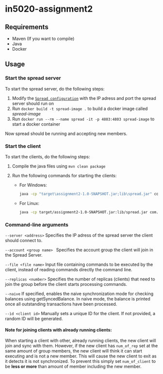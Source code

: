 # in5020-assignment2

## Requirements

- Maven (If you want to compile)
- Java
- Docker

## Usage

### Start the spread server

To start the spread server, do the following steps:

1. Modify the [`Spread configuration`](./spread.conf) with the IP adress and port the spread server should run on
2. Run `docker build -t spread-image .` to build a docker image called _spread-image_
3. Run `docker run --rm --name spread -it -p 4803:4803 spread-image` to start a docker container

Now spread should be running and accepting new members.

### Start the client

To start the clients, do the following steps:

1. Compile the java files using `mvn clean package`
2. Run the following commands for starting the clients:

   - For Windows:
     ```sh
     java -cp "target\assignment2-1.0-SNAPSHOT.jar;lib\spread.jar" com.example.Client --server 127.0.0.1 --account Group10 --file exampleinputfile.txt --replicas 2 --id 1
     ```
   - For Linux:

     ```sh
     java -cp target/assignment2-1.0-SNAPSHOT.jar:lib/spread.jar com.example.Client --server 127.0.0.1 --account Group10 --file exampleinputfile.txt --replicas 2 --id 1
     ```

### Command-line arguments

`--server <address>`
Specifies the IP adress of the spread server the client should connect to.

`--account <group name> `
Specifies the account group the client will join in the Spread Server.

`--file <file name>`
Input file containing commands to be executed by the client, instead of reading commands directly the command line.

`--replicas <number>`
Specifies the number of replicas (clients) that need to join the group before the client starts processing commands.

`--naive`
If specified, enables the naive synchronization mode for checking balances using getSyncedBalance. In naive mode, the balance is printed once all outstanding transactions have been processed.

`--ìd <client id>`
Manually sets a unique ID for the client. If not provided, a random ID will be generated.

#### Note for joining clients with already running clients:

When starting a client with other, already running clients, the new client will join and sync with them.
However, if the new client has `num_of_rep` set at the same amount of group members, the new client will think it can start executing and is not a new member.
This will cause the new client to exit as it detects it is not synchronized.
To prevent this simply set `num_of_client` to be **less or more** than amount of member including the new member.

